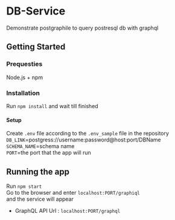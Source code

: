 # DB-Service

Demonstrate postgraphile to query postresql db with graphql

## Getting Started

### Prequesties

Node.js + npm

### Installation

Run `npm install` and wait till finished

#### Setup

Create `.env` file according to the `.env_sample` file in the repository  
`DB_LINK`=postgress://username:password@host:port/DBName  
`SCHEMA_NAME`=schema name  
`PORT`=the port that the app will run

## Running the app
Run `npm start`  
Go to the browser and enter `localhost:PORT/graphiql`  
and the service will appear  
* GraphQL API Url : `localhost:PORT/graphql`
